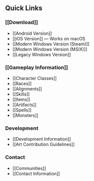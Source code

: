 ## Quick Links

### [[Download]]

* [[Android Version]]
* [[iOS Version]] — Works on macOS
* [[Modern Windows Version (Steam)]]
* [[Modern Windows Version (MSIX)]]
* [[Legacy Windows Version]]

### [[Gameplay Information]]

* [[Character Classes]]
* [[Races]]
* [[Alignments]]
* [[Skills]]
* [[Items]]
* [[Artifacts]]
* [[Spells]]
* [[Monsters]]

### Development

* [[Development Information]]
* [[Art Contribution Guidelines]]

### Contact

* [[Communities]]
* [[Contact Information]]